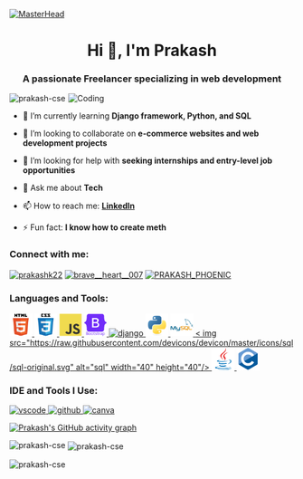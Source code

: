 [![MasterHead](https://firebasestorage.googleapis.com/v0/b/flexi-coding.appspot.com/o/dempgi7-520f8d5f-63d4-4453-8822-dbc149ae27f8.gif?alt=media&token=91c0c7b2-93c3-4029-b011-1a8703c5730d)](https://rishavchanda.io)
<h1 align="center">Hi 👋, I'm Prakash</h1>
<h3 align="center">A passionate Freelancer specializing in web development</h3>
<img align="right" alt="Coding" width="400" src="https://i.pinimg.com/originals/47/f0/34/47f0342cec72b800463bf003eac1257e.gif">

<p align="left"> <img src="https://komarev.com/ghpvc/?username=prakash-cse&label=Profile%20views&color=0e75b6&style=flat" alt="prakash-cse" /> </p>

- 🌱 I’m currently learning **Django framework, Python, and SQL**

- 👯 I’m looking to collaborate on **e-commerce websites and web development projects**

- 🤔 I’m looking for help with **seeking internships and entry-level job opportunities**

- 💬 Ask me about **Tech**

- 📫 How to reach me: **[LinkedIn](https://www.linkedin.com/in/prakashk22)**

- ⚡ Fun fact: **I know how to create meth**

<h3 align="left">Connect with me:</h3>
<p align="left">
<a href="https://www.linkedin.com/in/prakashk22" target="blank"><img align="center" src="https://raw.githubusercontent.com/rahuldkjain/github-profile-readme-generator/master/src/images/icons/Social/linked-in-alt.svg" alt="prakashk22" height="30" width="40" /></a>
<a href="https://www.instagram.com/brave__heart__007" target="blank"><img align="center" src="https://raw.githubusercontent.com/rahuldkjain/github-profile-readme-generator/master/src/images/icons/Social/instagram.svg" alt="brave__heart__007" height="30" width="40" /></a>
<a href="https://x.com/PRAKASH_PHOENIC" target="blank"><img align="center" src="https://raw.githubusercontent.com/rahuldkjain/github-profile-readme-generator/master/src/images/icons/Social/twitter.svg" alt="PRAKASH_PHOENIC" height="30" width="40" /></a>
</p>

<h3 align="left">Languages and Tools:</h3>
<p align="left"> 
<a href="https://www.w3.org/html/" target="_blank" rel="noreferrer"> <img src="https://raw.githubusercontent.com/devicons/devicon/master/icons/html5/html5-original-wordmark.svg" alt="html5" width="40" height="40"/> </a>
<a href="https://www.w3schools.com/css/" target="_blank" rel="noreferrer"> <img src="https://raw.githubusercontent.com/devicons/devicon/master/icons/css3/css3-original-wordmark.svg" alt="css3" width="40" height="40"/> </a>
<a href="https://developer.mozilla.org/en-US/docs/Web/JavaScript" target="_blank" rel="noreferrer"> <img src="https://raw.githubusercontent.com/devicons/devicon/master/icons/javascript/javascript-original.svg" alt="javascript" width="40" height="40"/> </a>
<a href="https://getbootstrap.com" target="_blank" rel="noreferrer"> <img src="https://raw.githubusercontent.com/devicons/devicon/master/icons/bootstrap/bootstrap-plain-wordmark.svg" alt="bootstrap" width="40" height="40"/> </a>
<a href="https://www.djangoproject.com/" target="_blank" rel="noreferrer"> <img src="https://static.djangoproject.com/img/logos/django-logo-negative.png" alt="django" width="40" height="40"/> </a>
<a href="https://www.python.org" target="_blank" rel="noreferrer"> <img src="https://raw.githubusercontent.com/devicons/devicon/master/icons/python/python-original.svg" alt="python" width="40" height="40"/> </a>
<a href="https://www.mysql.com/" target="_blank" rel="noreferrer"> <img src="https://raw.githubusercontent.com/devicons/devicon/master/icons/mysql/mysql-original-wordmark.svg" alt="mysql" width="40" height="40"/> </a>
<a href="https://www.w3schools.com/sql/" target="_blank" rel="noreferrer"> < img src="https://raw.githubusercontent.com/devicons/devicon/master/icons/sql/sql-original.svg" alt="sql" width="40" height="40"/> </a>
<a href="https://www.java.com" target="_blank" rel="noreferrer"> <img src="https://raw.githubusercontent.com/devicons/devicon/master/icons/java/java-original.svg" alt="java" width="40" height="40"/> </a>
<a href="https://www.cprogramming.com/" target="_blank" rel="noreferrer"> <img src="https://raw.githubusercontent.com/devicons/devicon/master/icons/c/c-original.svg" alt="c" width="40" height="40"/> </a>
</p>

<h3 align="left">IDE and Tools I Use:</h3>
<p align="left"> 
<a href="https://code.visualstudio.com/" target="_blank" rel="noreferrer"> <img src="https://img.icons8.com/color/48/000000/visual-studio-code-2019.png" alt="vscode" width="40" height="40"/> </a> 
<a href="https://github.com/" target="_blank" rel="noreferrer"> <img src="https://img.icons8.com/color/48/000000/git.png" alt="github" width="40" height="40"/> </a> 
<a href="https://www.canva.com/" target="_blank" rel="noreferrer"> <img src="https://img.icons8.com/color/48/000000/canva.png" alt="canva" width="40" height="40"/> </a>
</p>

[![Prakash's GitHub activity graph](https://activity-graph.herokuapp.com/graph?username=prakash-cse&&theme=xcode)](https://github.com/prakash-cse)

<p><img align="left" src="https://github-readme-stats.vercel.app/api/top-langs?username=prakash-cse&show_icons=true&locale=en&layout=compact&theme=tokyonight" alt="prakash-cse" /></p>

<p>&nbsp;<img align="center" src="https://github-readme-stats.vercel.app/api?username=prakash-cse&show_icons=true&locale=en&theme=tokyonight" alt="prakash-cse" /></p>

<p><img align="center" src="https://github-readme-streak-stats.herokuapp.com/?user=prakash-cse&&theme=tokyonight" alt="prakash-cse" /></p>
